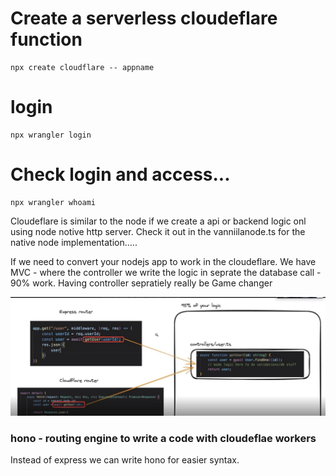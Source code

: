 # Create a serverless cloudeflare function

```
npx create cloudflare -- appname

```

# login

```
npx wrangler login
```
# Check login and access...

```
npx wrangler whoami

```

Cloudeflare is similar to the node if we create a api or backend logic onl using node notive http server.
Check it out in the vanniilanode.ts for the native node implementation.....

If we need to convert your nodejs app to work in the cloudeflare.
We have MVC - where the controller we write the logic in seprate the database call - 90% work.
Having controller sepratiely really be Game changer  

![alt text](image.png)

### hono - routing engine to write a code with cloudeflae workers

Instead of express we can write hono for easier syntax.
